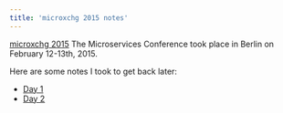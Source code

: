 ```yaml
---
title: 'microxchg 2015 notes'
---
```


[microxchg 2015](http://microxchg.io/) The Microservices Conference took place in Berlin on February 12-13th, 2015.

Here are some notes I took to get back later:

* [Day 1](day1.html)
* [Day 2](day2.html)
